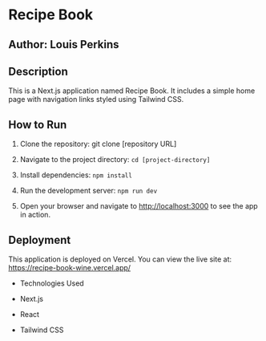 # Recipe Book

## Author: Louis Perkins

## Description

This is a Next.js application named Recipe Book. It includes a simple home page with navigation links styled using Tailwind CSS.

## How to Run

1. Clone the repository: git clone [repository URL]

2. Navigate to the project directory: `cd [project-directory]`

3. Install dependencies: `npm install`

4. Run the development server: `npm run dev`

5. Open your browser and navigate to [http://localhost:3000](http://localhost:3000) to see the app in action.

## Deployment

This application is deployed on Vercel. You can view the live site at: <https://recipe-book-wine.vercel.app/>

- Technologies Used

- Next.js

- React

- Tailwind CSS
